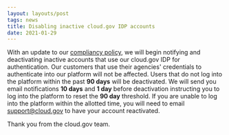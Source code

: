 ```yaml
---
layout: layouts/post
tags: news
title: Disabling inactive cloud.gov IDP accounts
date: 2021-01-29
---
```

With an update to our [compliancy policy](https://github.com/cloud-gov/cg-compliance-docs/blob/master/AC-Policy.md), we will begin notifying and deactivating inactive accounts that use our cloud.gov IDP for authentication. Our customers that use their agencies' credentials to authenticate into our platform will not be affected. Users that do not log into the platform within the past **90 days** will be deactivated.  We will send you email notifications **10 days** and **1 day** before deactivation instructing you to log into the platform to reset the **90 day** threshold.  If you are unable to log into the platform within the allotted time, you will need to email [support@cloud.gov](mailto:support@cloud.gov) to have your account reactivated.

Thank you from the cloud.gov team.
